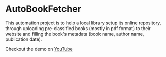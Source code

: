 # AutoBookFetcher
This automation project is to help a local library setup its online repository, through uploading pre-classified books (mostly in pdf format) to their website and filling the book's metadata (book name, author name, publication date).

Checkout the demo on [YouTube](https://youtu.be/zoHzbXBjpmI)

